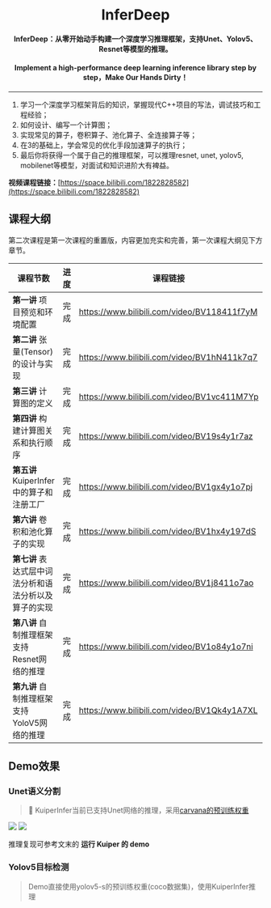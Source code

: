 <div align="center">
  
InferDeep
===========================
<h4>InferDeep：从零开始动手构建一个深度学习推理框架，支持Unet、Yolov5、Resnet等模型的推理。</h4>

<h4> Implement a high-performance deep learning inference library step by step，Make Our Hands Dirty！</h4>

---
<div align="left">

1. 学习一个深度学习框架背后的知识，掌握现代C++项目的写法，调试技巧和工程经验；
2. 如何设计、编写一个计算图；
3. 实现常见的算子，卷积算子、池化算子、全连接算子等；
4. 在3的基础上，学会常见的优化手段加速算子的执行；
5. 最后你将获得一个属于自己的推理框架，可以推理resnet, unet, yolov5, mobilenet等模型，对面试和知识进阶大有裨益。

**视频课程链接：**[https://space.bilibili.com/1822828582](https://space.bilibili.com/1822828582)


## 课程大纲

第二次课程是第一次课程的重置版，内容更加充实和完善，第一次课程大纲见下方章节。

| 课程节数                                              | 进度  | 课程链接                                    |
| ----------------------------------------------------- |-----| ------------------------------------------- |
| **第一讲** 项目预览和环境配置                         | 完成  | https://www.bilibili.com/video/BV118411f7yM |
| **第二讲** 张量(Tensor)的设计与实现                   | 完成  | https://www.bilibili.com/video/BV1hN411k7q7 |
| **第三讲** 计算图的定义                               | 完成  | https://www.bilibili.com/video/BV1vc411M7Yp |
| **第四讲** 构建计算图关系和执行顺序                   | 完成  | https://www.bilibili.com/video/BV19s4y1r7az |
| **第五讲** KuiperInfer中的算⼦和注册⼯⼚                 | 完成  | https://www.bilibili.com/video/BV1gx4y1o7pj |
| **第六讲** 卷积和池化算子的实现                       | 完成  | https://www.bilibili.com/video/BV1hx4y197dS |
| **第七讲** 表达式层中词法分析和语法分析以及算子的实现 | 完成  | https://www.bilibili.com/video/BV1j8411o7ao |
| **第八讲** 自制推理框架支持Resnet网络的推理           | 完成  | https://www.bilibili.com/video/BV1o84y1o7ni |
| **第九讲** 自制推理框架支持YoloV5网络的推理           | 完成  |    https://www.bilibili.com/video/BV1Qk4y1A7XL                                        |

## Demo效果

### Unet语义分割

> 🥰 KuiperInfer当前已支持Unet网络的推理，采用[carvana的预训练权重](https://github.com/milesial/Pytorch-UNet)

![](https://imgur.com/FDXALEa.jpg)
![](https://imgur.com/hbbZeoT.jpg)

推理复现可参考文末的 **运行 Kuiper 的 demo**

### Yolov5目标检测

> Demo直接使用yolov5-s的预训练权重(coco数据集)，使用KuiperInfer推理
